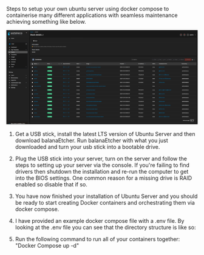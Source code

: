 Steps to setup your own ubuntu server using docker compose to containerise many different applications with seamless maintenance achieving something like below.

![Screenshot](Screenshots/portainer-screenshot.png)

1. Get a USB stick, install the latest LTS version of Ubuntu Server and then download balanaEtcher. Run balanaEtcher with what you just downloaded and turn your usb stick into a bootable drive.
2. Plug the USB stick into your server, turn on the server and follow the steps to setting up your server via the console. If you're failing to find drivers then shutdown the installation and re-run the computer to get into the BIOS settings. One common reason for a missing drive is RAID enabled so disable that if so.
3. You have now finished your installation of Ubuntu Server and you should be ready to start creating Docker containers and orchestrating them via docker compose.
5. I have provided an example docker compose file with a .env file. By looking at the .env file you can see that the directory structure is like so:

7. Run the following command to run all of your containers together: "Docker Compose up -d"